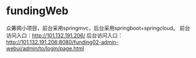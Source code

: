 # fundingWeb
众筹网小项目，前台采用springmvc，后台采用springboot+springcloud。
前台访问入口：http://101.132.191.206/
后台访问入口：http://101.132.191.206:8080/funding02-admin-webui/admin/to/login/page.html
